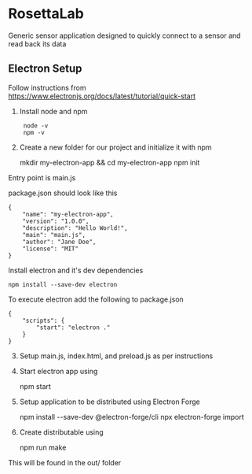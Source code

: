 # RosettaLab
Generic sensor application designed to quickly connect to a sensor and read back its data


## Electron Setup
Follow instructions from https://www.electronjs.org/docs/latest/tutorial/quick-start

1. Install node and npm

        node -v
        npm -v

2. Create a new folder for our project and initialize it with npm


    mkdir my-electron-app && cd my-electron-app
    npm init

Entry point is main.js

package.json should look like this

    {
        "name": "my-electron-app",
        "version": "1.0.0",
        "description": "Hello World!",
        "main": "main.js",
        "author": "Jane Doe",
        "license": "MIT"
    }

Install electron and it's dev dependencies

    npm install --save-dev electron

To execute electron add the following to package.json

    {
        "scripts": {
            "start": "electron ."
        }
    }

3. Setup main.js, index.html, and preload.js as per instructions

4. Start electron app using

    npm start

5. Setup application to be distributed using Electron Forge

    npm install --save-dev @electron-forge/cli
    npx electron-forge import

6. Create distributable using

    npm run make

This will be found in the out/ folder